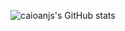 ![caioanjs's GitHub stats](https://github-readme-stats.vercel.app/api?username=caioanjs&show_icons=true&theme=outrun)
